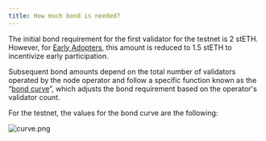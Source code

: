 ```yaml
---
title: How much bond is needed?
---
```


The initial bond requirement for the first validator for the testnet is 2 stETH. However, for [Early Adopters](https://operatorportal.lido.fi/modules/community-staking-module#block-ef60a1fa96ae4c7995dd7794de2a3e22), this amount is reduced to 1.5 stETH to incentivize early participation.

Subsequent bond amounts depend on the total number of validators operated by the node operator and follow a specific function known as the “[bond curve](https://operatorportal.lido.fi/modules/community-staking-module#block-2d1c307d95fc4f8ab7c32b7584f795cf)”, which adjusts the bond requirement based on the operator's validator count.

For the testnet, the values for the bond curve are the following:

![curve.png](/assets/curve-common.png)
